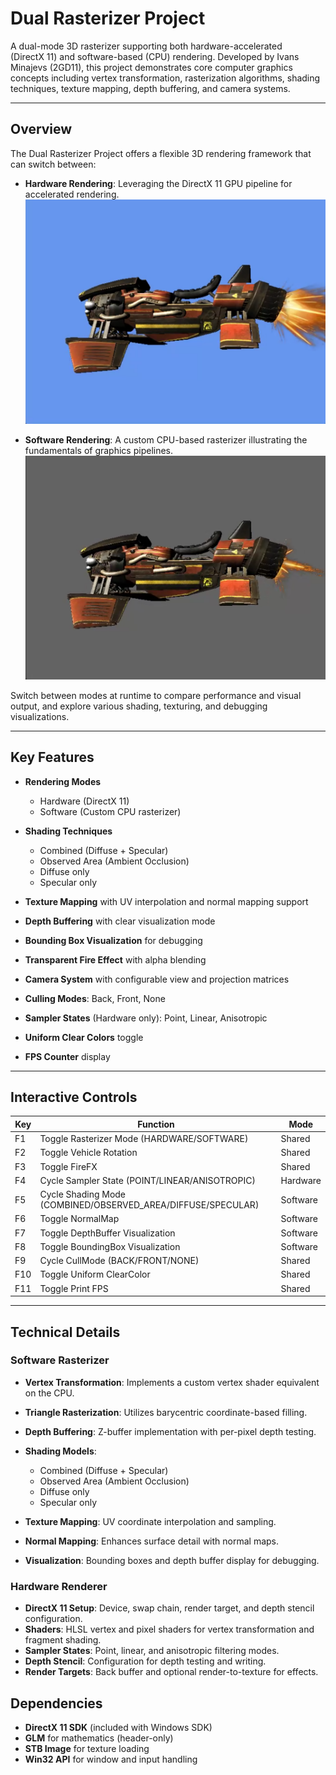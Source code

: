 # Dual Rasterizer Project

A dual-mode 3D rasterizer supporting both hardware-accelerated (DirectX 11) and software-based (CPU) rendering. Developed by Ivans Minajevs (2GD11), this project demonstrates core computer graphics concepts including vertex transformation, rasterization algorithms, shading techniques, texture mapping, depth buffering, and camera systems.

---

## Overview

The Dual Rasterizer Project offers a flexible 3D rendering framework that can switch between:

* **Hardware Rendering**: Leveraging the DirectX 11 GPU pipeline for accelerated rendering.
![Hardware Rendering](hardware.png)  

* **Software Rendering**: A custom CPU-based rasterizer illustrating the fundamentals of graphics pipelines.
![Software Rendering](software.png)  

Switch between modes at runtime to compare performance and visual output, and explore various shading, texturing, and debugging visualizations.

---

## Key Features

* **Rendering Modes**

  * Hardware (DirectX 11)
  * Software (Custom CPU rasterizer)
* **Shading Techniques**

  * Combined (Diffuse + Specular)
  * Observed Area (Ambient Occlusion)
  * Diffuse only
  * Specular only
* **Texture Mapping** with UV interpolation and normal mapping support
* **Depth Buffering** with clear visualization mode
* **Bounding Box Visualization** for debugging
* **Transparent Fire Effect** with alpha blending
* **Camera System** with configurable view and projection matrices
* **Culling Modes**: Back, Front, None
* **Sampler States** (Hardware only): Point, Linear, Anisotropic
* **Uniform Clear Colors** toggle
* **FPS Counter** display

---

## Interactive Controls

| Key | Function                                                      | Mode     |
| --- | ------------------------------------------------------------- | -------- |
| F1  | Toggle Rasterizer Mode (HARDWARE/SOFTWARE)                    | Shared   |
| F2  | Toggle Vehicle Rotation                                       | Shared   |
| F3  | Toggle FireFX                                                 | Shared   |
| F4  | Cycle Sampler State (POINT/LINEAR/ANISOTROPIC)                | Hardware |
| F5  | Cycle Shading Mode (COMBINED/OBSERVED\_AREA/DIFFUSE/SPECULAR) | Software |
| F6  | Toggle NormalMap                                              | Software |
| F7  | Toggle DepthBuffer Visualization                              | Software |
| F8  | Toggle BoundingBox Visualization                              | Software |
| F9  | Cycle CullMode (BACK/FRONT/NONE)                              | Shared   |
| F10 | Toggle Uniform ClearColor                                     | Shared   |
| F11 | Toggle Print FPS                                              | Shared   |

---

## Technical Details

### Software Rasterizer

* **Vertex Transformation**: Implements a custom vertex shader equivalent on the CPU.
* **Triangle Rasterization**: Utilizes barycentric coordinate-based filling.
* **Depth Buffering**: Z-buffer implementation with per-pixel depth testing.
* **Shading Models**:

  * Combined (Diffuse + Specular)
  * Observed Area (Ambient Occlusion)
  * Diffuse only
  * Specular only
* **Texture Mapping**: UV coordinate interpolation and sampling.
* **Normal Mapping**: Enhances surface detail with normal maps.
* **Visualization**: Bounding boxes and depth buffer display for debugging.

### Hardware Renderer

* **DirectX 11 Setup**: Device, swap chain, render target, and depth stencil configuration.
* **Shaders**: HLSL vertex and pixel shaders for vertex transformation and fragment shading.
* **Sampler States**: Point, linear, and anisotropic filtering modes.
* **Depth Stencil**: Configuration for depth testing and writing.
* **Render Targets**: Back buffer and optional render-to-texture for effects.

## Dependencies

* **DirectX 11 SDK** (included with Windows SDK)
* **GLM** for mathematics (header-only)
* **STB Image** for texture loading
* **Win32 API** for window and input handling


